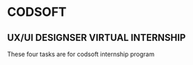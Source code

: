 # CODSOFT
## UX/UI DESIGNSER VIRTUAL INTERNSHIP
These four tasks are for codsoft internship program 

